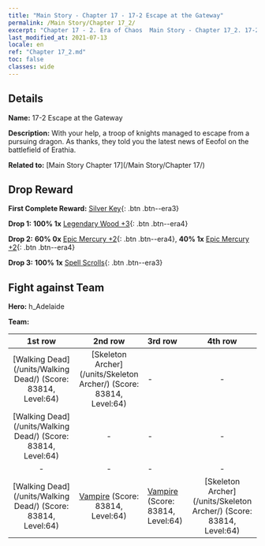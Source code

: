 ```yaml
---
title: "Main Story - Chapter 17 - 17-2 Escape at the Gateway"
permalink: /Main Story/Chapter 17_2/
excerpt: "Chapter 17 - 2. Era of Chaos  Main Story - Chapter 17_2. 17-2 Escape at the Gateway"
last_modified_at: 2021-07-13
locale: en
ref: "Chapter 17_2.md"
toc: false
classes: wide
---
```


## Details

 **Name:** 17-2 Escape at the Gateway

 **Description:** With your help, a troop of knights managed to escape from a pursuing dragon. As thanks, they told you the latest news of Eeofol on the battlefield of Erathia.

 **Related to:** [Main Story Chapter 17](/Main Story/Chapter 17/)

## Drop Reward

 **First Complete Reward:** [Silver Key](/Items/con_693/){: .btn .btn--era3}

 **Drop 1:** **100% 1x** [Legendary Wood +3](/Items/mat_55/){: .btn .btn--era4}

 **Drop 2:** **60% 0x** [Epic Mercury +2](/Items/mat_49/){: .btn .btn--era4}, **40% 1x** [Epic Mercury +2](/Items/mat_49/){: .btn .btn--era4}

 **Drop 3:** **100% 1x** [Spell Scrolls](/Items/con_694/){: .btn .btn--era3}


## Fight against Team
 **Hero:** h_Adelaide

 **Team:**


  | 1st row | 2nd row | 3rd row | 4th row |
  |:----:|:----:|:----|:----:|
  | [Walking Dead](/units/Walking Dead/) (Score: 83814, Level:64)  | [Skeleton Archer](/units/Skeleton Archer/) (Score: 83814, Level:64)  | - | - |
  | [Walking Dead](/units/Walking Dead/) (Score: 83814, Level:64)  | - | - | - |
  | - | - | - | - |
  | [Walking Dead](/units/Walking Dead/) (Score: 83814, Level:64)  | [Vampire](/units/Vampire/) (Score: 83814, Level:64)  | [Vampire](/units/Vampire/) (Score: 83814, Level:64)  | [Skeleton Archer](/units/Skeleton Archer/) (Score: 83814, Level:64)  |


